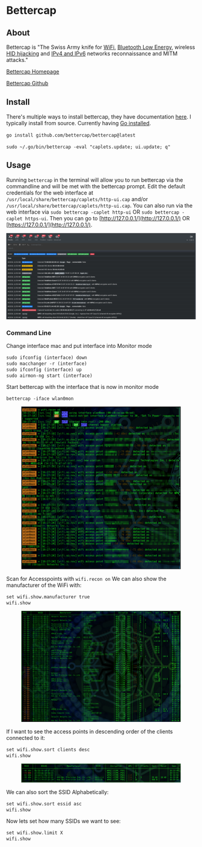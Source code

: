 # Bettercap

## About

Bettercap is "The Swiss Army knife for [WiFi](https://www.bettercap.org/modules/wifi/), [Bluetooth Low Energy](https://www.bettercap.org/modules/ble/), wireless [HID hijacking](https://www.bettercap.org/modules/hid/) and [IPv4 and IPv6](https://www.bettercap.org/modules/ethernet) networks reconnaissance and MITM attacks."

[Bettercap Homepage](https://www.bettercap.org/)

[Bettercap Github](https://github.com/bettercap/bettercap)

## Install

There's multiple ways to install bettercap, they have documentation [here](https://www.bettercap.org/installation/). I typically install from source. Currently having [Go installed](https://go.dev/doc/install).

`go install github.com/bettercap/bettercap@latest`

`sudo ~/.go/bin/bettercap -eval "caplets.update; ui.update; q"`

## Usage

Running `bettercap` in the terminal will allow you to run bettercap via the commandline and will be met with the bettercap prompt. Edit the default credentials for the web interface at `/usr/local/share/bettercap/caplets/http-ui.cap` and/or `/usr/local/share/bettercap/caplets/http-ui.cap`. You can also run via the web interface via `sudo bettercap -caplet http-ui` OR `sudo bettercap -caplet https-ui`. Then you can go to [http://127.0.0.1/](http://127.0.0.1/) OR [https://127.0.0.1/](http://127.0.0.1/).

![](<../../.gitbook/assets/image (210).png>)

### Command Line

Change interface mac and put interface into Monitor mode

```
sudo ifconfig (interface) down
sudo macchanger -r (interface)
sudo ifconfig (interface) up
sudo airmon-ng start (interface)
```

Start bettercap with the interface that is now in monitor mode

```
bettercap -iface wlan0mon
```

<figure><img src="../../.gitbook/assets/image (789).png" alt=""><figcaption></figcaption></figure>

Scan for Accesspoints with `wifi.recon on`  We can also show the manufacturer of the WiFi with:

```
set wifi.show.manufacturer true
wifi.show
```

<figure><img src="../../.gitbook/assets/image (788).png" alt=""><figcaption></figcaption></figure>

If I want to see the access points in descending order of the clients connected to it:

```
set wifi.show.sort clients desc
wifi.show
```

<figure><img src="../../.gitbook/assets/image (790).png" alt=""><figcaption></figcaption></figure>

We can also sort the SSID Alphabetically:

```
set wifi.show.sort essid asc
wifi.show
```

Now lets set how many SSIDs we want to see:

```
set wifi.show.limit X
wifi.show
```
